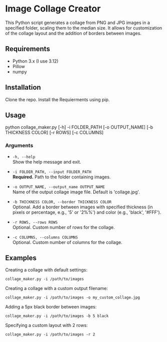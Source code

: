 # Image Collage Creator

This Python script generates a collage from PNG and JPG images in a specified folder, scaling them to the median size. It allows for customization of the collage layout and the addition of borders between images.

## Requirements
- Python 3.x (I use 3.12)
- Pillow
- numpy

## Installation

Clone the repo. Install the Requierments using pip.

## Usage

python collage_maker.py [-h] -i FOLDER_PATH [-o OUTPUT_NAME] [-b THICKNESS COLOR] [-r ROWS] [-c COLUMNS]

### Arguments

- `-h, --help`  
  Show the help message and exit.

- `-i FOLDER_PATH, --input FOLDER_PATH`  
  **Required.** Path to the folder containing images.

- `-o OUTPUT_NAME, --output_name OUTPUT_NAME`  
  Name of the output collage image file. Default is 'collage.jpg'.

- `-b THICKNESS COLOR, --border THICKNESS COLOR`  
  Optional. Add a border between images with specified thickness (in pixels or percentage, e.g., '5' or '2%%') and color (e.g., 'black', '#FFF').

- `-r ROWS, --rows ROWS`  
  Optional. Custom number of rows for the collage.

- `-c COLUMNS, --columns COLUMNS`  
  Optional. Custom number of columns for the collage.

## Examples

Creating a collage with default settings:

`collage_maker.py -i /path/to/images`

Creating a collage with a custom output filename:

`collage_maker.py -i /path/to/images -o my_custom_collage.jpg`

Adding a 5px black border between images:

`collage_maker.py -i /path/to/images -b 5 black`

Specifying a custom layout with 2 rows:

`collage_maker.py -i /path/to/images -r 2`
